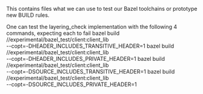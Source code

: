 This contains files what we can use to test our Bazel toolchains or prototype new BUILD rules.

One can test the layering_check implementation with the following 4 commands, expecting each to fail
    bazel build //experimental/bazel_test/client:client_lib \
        --copt=-DHEADER_INCLUDES_TRANSITIVE_HEADER=1
    bazel build //experimental/bazel_test/client:client_lib \
        --copt=-DHEADER_INCLUDES_PRIVATE_HEADER=1
    bazel build //experimental/bazel_test/client:client_lib \
        --copt=-DSOURCE_INCLUDES_TRANSITIVE_HEADER=1
    bazel build //experimental/bazel_test/client:client_lib \
        --copt=-DSOURCE_INCLUDES_PRIVATE_HEADER=1